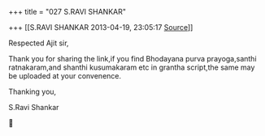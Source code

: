 +++
title = "027 S.RAVI SHANKAR"

+++
[[S.RAVI SHANKAR	2013-04-19, 23:05:17 [Source](https://groups.google.com/g/samskrita/c/L9l7Tww6fXQ)]]



Respected Ajit sir,

  

Thank you for sharing the link,if you find Bhodayana purva prayoga,santhi ratnakaram,and shanthi kusumakaram etc in grantha script,the same may be uploaded at your convenence.

  

  

Thanking you,

  

S.Ravi Shankar

  



